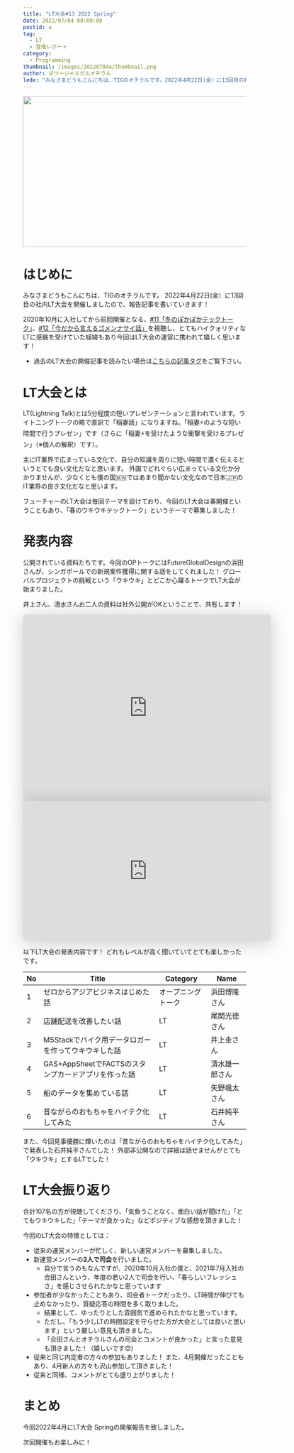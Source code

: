 ```yaml
---
title: "LT大会#13 2022 Spring"
date: 2022/07/04 00:00:00
postid: a
tag:
  - LT
  - 登壇レポート
category:
  - Programming
thumbnail: /images/20220704a/thumbnail.png
author: ダワージャルガルオチラル
lede: "みなさまどうもこんにちは、TIGのオチラルです。2022年4月22日(金）に13回目の社内LT大会を開催しましたので、報告記事を書いていきます！2020年10月に入社してから前回開催となる、[#11「冬のぽかぽかテックトーク」]を視聴し、とてもハイクォリティなLTに感銘を受けていた経緯もあり今回はLT大会の運営に携われて嬉しく思います！"
---
```



<img src="/images/20220704a/lt.png" alt="" width="800" height="340">

# はじめに

みなさまどうもこんにちは、TIGのオチラルです。
2022年4月22日(金）に13回目の社内LT大会を開催しましたので、報告記事を書いていきます！

2020年10月に入社してから前回開催となる、[#11「冬のぽかぽかテックトーク」](/articles/20210228/)、[#12「今だから言えるゴメンナサイ話」](/articles/20211130a/)を視聴し、とてもハイクォリティなLTに感銘を受けていた経緯もあり今回はLT大会の運営に携われて嬉しく思います！

* 過去のLT大会の開催記事を読みたい場合は[こちらの記事タグ](/tags/LT/)をご覧下さい。

# LT大会とは

LT(Lightning Talk)とは5分程度の短いプレゼンテーションと言われています。ライトニングトークの略で直訳で「稲妻話」になりますね。「稲妻⚡のような短い時間で行うプレゼン」です（さらに「稲妻⚡を受けたような衝撃を受けるプレゼン」（※個人の解釈）です）。

主にIT業界で広まっている文化で、自分の知識を周りに短い時間で濃く伝えるというとても良い文化だなと思います。
外国でどれぐらい広まっている文化か分かりませんが、少なくとも僕の国🇲🇳ではあまり聞かない文化なので日本🇯🇵のIT業界の良き文化だなと思います。

フューチャーのLT大会は毎回テーマを設けており、今回のLT大会は春開催ということもあり、「春のウキウキテックトーク」というテーマで募集しました！

# 発表内容

公開されている資料たちです。今回のOPトークにはFutureGlobalDesignの浜田さんが、シンガポールでの新規案件獲得に関する話をしてくれました！
グローバルプロジェクトの挑戦という「ウキウキ」とどこか心躍るトークでLT大会が始まりました。

井上さん、清水さんお二人の資料は社外公開がOKということで、共有します！

<iframe class="speakerdeck-iframe" frameborder="0" src="https://speakerdeck.com/player/162525942aba41eba15ae3609726d98f" title="M5Stackで バイク用データロガーを作って ウキウキした話" allowfullscreen="true" mozallowfullscreen="true" webkitallowfullscreen="true" style="border: 0px; background: padding-box padding-box rgba(0, 0, 0, 0.1); margin: 0px; padding: 0px; border-radius: 6px; box-shadow: rgba(0, 0, 0, 0.2) 0px 5px 40px; width: 560px; height: 420px;" data-ratio="1.3333333333333333"></iframe>

<iframe class="speakerdeck-iframe" frameborder="0" src="https://speakerdeck.com/player/af763d83b41540268253683e3b0afc4a" title="GAS+AppSheetで部活動のスタンプカードアプリを作った話" allowfullscreen="true" mozallowfullscreen="true" webkitallowfullscreen="true" style="border: 0px; background: padding-box padding-box rgba(0, 0, 0, 0.1); margin: 0px; padding: 0px; border-radius: 6px; box-shadow: rgba(0, 0, 0, 0.2) 0px 5px 40px; width: 560px; height: 315px;" data-ratio="1.7777777777777777"></iframe>

以下LT大会の発表内容です！ どれもレベルが高く聞いていてとても楽しかったです。

| No | Title                                                                              | Category             | Name            |
|----|------------------------------------------------------------------------------------|----------------------|-----------------|
| 1  | ゼロからアジアビジネスはじめた話                                                    | オープニングトーク   | 浜田博隆さん    |
| 2  | 店舗配送を改善したい話                                                              | LT                  | 尾関光徳さん    |
| 3  | M5Stackでバイク用データロガーを作ってウキウキした話                                   | LT                   | 井上圭さん |
| 4  | GAS+AppSheetでFACTSのスタンプカードアプリを作った話                                 | LT                   |  清水雄一郎さん    |
| 5  | 船のデータを集めている話                                                            | LT                   |  矢野颯太さん |
| 6  | 昔ながらのおもちゃをハイテク化してみた                                               | LT                   | 石井純平さん      |

また、今回見事優勝に輝いたのは「昔ながらのおもちゃをハイテク化してみた」で発表した石井純平さんでした！
外部非公開なので詳細は話せませんがとても「ウキウキ」とするLTでした！

# LT大会振り返り

合計107名の方が視聴してくださり、「気負うことなく、面白い話が聞けた」「とてもウキウキした」「テーマが良かった」などポジティブな感想を頂きました！

今回のLT大会の特徴としては：

* 従来の運営メンバーが忙しく、新しい運営メンバーを募集しました。
* 新運営メンバーの**2人で司会**を行いました。
  * 自分で言うのもなんですが、2020年10月入社の僕と、2021年7月入社の合田さんという、年度の若い2人で司会を行い、「春らしいフレッシュさ」を感じさせられたかなと思っています
* 参加者が少なかったこともあり、司会者トークだったり、LT時間が伸びても止めなかったり、質疑応答の時間を多く取りました。
  * 結果として、ゆったりとした雰囲気で進められたかなと思っています。
  * ただし、「もう少しLTの時間設定を守らせた方が大会としては良いと思います」という厳しい意見も頂きました。
  * 「合田さんとオチラルさんの司会とコメントが良かった」と言った意見も頂きました！（嬉しいです😊)
* 従来と同じ内定者の方々の参加もありました！ また、4月開催だったこともあり、4月新人の方々も沢山参加して頂きました！
* 従来と同様、コメントがとても盛り上がりました！

# まとめ

今回2022年4月にLT大会 Springの開催報告を致しました。

次回開催もお楽しみに！
